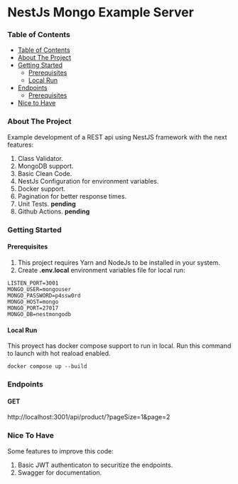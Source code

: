 # NestJs Mongo Example Server

### Table of Contents

- [Table of Contents](#table-of-contents)
- [About The Project](#about-the-project)
- [Getting Started](#getting-started)
  - [Prerequisites](#prerequisites)
  - [Local Run](#local-run)
- [Endpoints](#endpoints)
  - [Prerequisites](#prerequisites)
- [Nice to Have](#nice-to-have)

### About The Project
Example development of a REST api using NestJS framework with the next features:
1. Class Validator.
2. MongoDB support.
3. Basic Clean Code.
4. NestJs Configuration for environment variables.
5. Docker support.
6. Pagination for better response times.
7. Unit Tests. **pending**
8. Github Actions. **pending**

### Getting Started

#### Prerequisites
1. This project requires Yarn and NodeJs to be installed in your system.
2. Create **.env.local** environment variables file for local run:
```
LISTEN_PORT=3001
MONGO_USER=mongouser
MONGO_PASSWORD=p4ssw0rd
MONGO_HOST=mongo
MONGO_PORT=27017
MONGO_DB=nestmongodb
```

#### Local Run
This proyect has docker compose support to run in local. Run this command to launch with hot reaload enabled.
```
docker compose up --build
```

### Endpoints
#### GET
http://localhost:3001/api/product/?pageSize=1&page=2

### Nice To Have
Some features to improve this code:
1. Basic JWT authenticaton to securitize the endpoints.
2. Swagger for documentation.